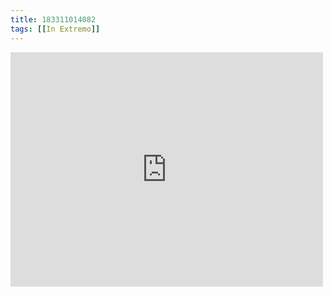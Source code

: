 ```yaml
---
title: 183311014082
tags: [[In Extremo]]
---
```

<iframe allow="accelerometer; autoplay; clipboard-write; encrypted-media; gyroscope; picture-in-picture" allowfullscreen="" frameborder="0" height="375" id="youtube_iframe" src="https://www.youtube.com/embed/GzN2aFjIzRU?feature=oembed&amp;enablejsapi=1&amp;origin=https://safe.txmblr.com&amp;wmode=opaque" width="500"></iframe>